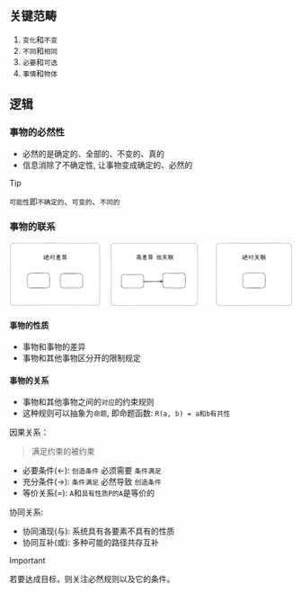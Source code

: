 ## 关键范畴

1. `变化`和`不变`
2. `不同`和`相同`
3. `必要`和`可选`
4. `事情`和`物体`

## 逻辑

### 事物的必然性

- 必然的是确定的、全部的、不变的、真的
- 信息消除了不确定性, 让事物变成确定的、必然的

> [!TIP]
> `可能性`即`不确定的`、`可变的`、`不同的`

### 事物的联系

<img src="../images/contact.png" width="900">

#### 事物的性质

- 事物和事物的差异
- 事物和其他事物区分开的限制规定

#### 事物的关系

- 事物和其他事物之间的`对应`的约束规则 
- 这种规则可以抽象为`命题`, 即命题函数: `R(a, b) = a和b有共性`

因果关系：
> 满足约束的被约束

- 必要条件(<-): `创造条件` 必须需要 `条件满足`
- 充分条件(->): `条件满足` 必然导致 `创造条件`
- 等价关系(=): `A`和`具有性质P的A`是等价的

协同关系:
- 协同涌现(与): 系统具有各要素不具有的性质
- 协同互补(或): 多种可能的路径共存互补

> [!IMPORTANT]
> 若要达成目标，则关注必然规则以及它的条件。
